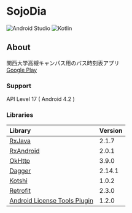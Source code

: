 
#  SojoDia  
![Android Studio](https://img.shields.io/badge/Android%20Studio-3.0.1-green.svg)
![Kotlin](https://img.shields.io/badge/kotlin-1.2.30-yellow.svg)

## About  
関西大学高槻キャンパス用のバス時刻表アプリ  
[Google Play](https://play.google.com/store/apps/details?id=com.numero.sojodia)  

### Support  
API Level 17 ( Android 4.2 )  

### Libraries  
|Library|Version|
|:-----------|:-----------|
|[RxJava](https://github.com/ReactiveX/RxJava)|2.1.7|
|[RxAndroid](https://github.com/ReactiveX/RxAndroid)|2.0.1|
|[OkHttp](https://github.com/square/okhttp)|3.9.0|
|[Dagger](https://github.com/google/dagger)|2.14.1|
|[Kotshi](https://github.com/ansman/kotshi)|1.0.2|
|[Retrofit](https://github.com/square/retrofit)|2.3.0|
|[Android License Tools Plugin](https://github.com/cookpad/license-tools-plugin)|1.2.0|
